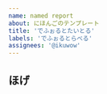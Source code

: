 ```yaml
---
name: named report
about: にほんごのテンプレート
title: 'でふぉるとたいとる'
labels: 'でふぉるとらべる'
assignees: '@ikuwow'
---
```


## ほげ
